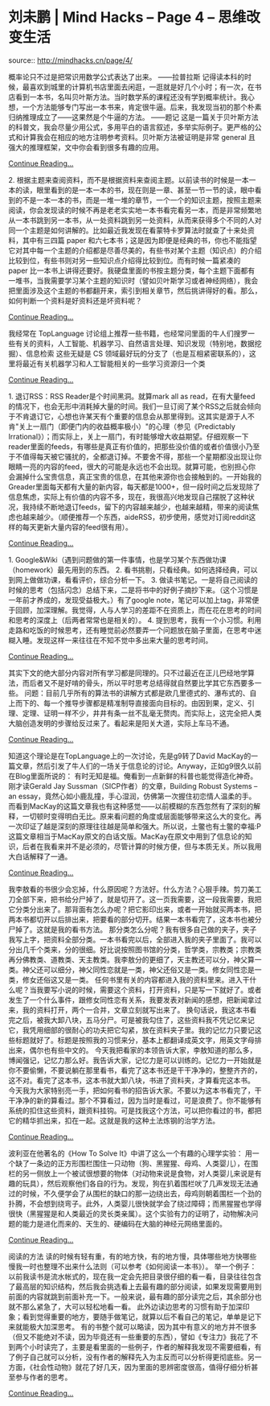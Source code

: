 # 刘未鹏 | Mind Hacks – Page 4 – 思维改变生活

source:: http://mindhacks.cn/page/4/

概率论只不过是把常识用数学公式表达了出来。 ——拉普拉斯 记得读本科的时候，最喜欢到城里的计算机书店里面去闲逛，一逛就是好几个小时；有一次，在书店看到一本书，名叫贝叶斯方法。当时数学系的课程还没有学到概率统计。我心想，一个方法能够专门写出一本书来，肯定很牛逼。后来，我发现当初的那个朴素归纳推理成立了——这果然是个牛逼的方法。 ——题记 这是一篇关于贝叶斯方法的科普文，我会尽量少用公式，多用平白的语言叙述，多举实际例子。更严格的公式和计算我会在相应的地方注明参考资料。贝叶斯方法被证明是非常 general 且强大的推理框架，文中你会看到很多有趣的应用。

[Continue Reading...](http://mindhacks.cn/2008/09/21/the-magical-bayesian-method/)

2\. 根据主题来查阅资料，而不是根据资料来查阅主题。以前读书的时候是一本一本的读，眼里看到的是一本一本的书，现在则是一章、甚至一节一节的读，眼中看到的不是一本一本的书，而是一堆一堆的章节，一个一个的知识主题，按照主题来阅读，你会发现读的时候不再是老老实实地一本书看完看另一本，而是非常频繁地从一本书跳到另一本书，从一处资料跳到另一处资料，从而来获得多个不同的人对同一个主题是如何讲解的。比如最近我发现在看蒙特卡罗算法时就查了十来处资料，其中有三四篇 paper 和六七本书；这是因为即便是经典的书，你也不能指望它对其中每一个主题的介绍都是尽善尽美的，有些书对某个主题（知识点）的介绍比较到位，有些书则对另一些知识点介绍得比较到位。而有时候一篇紧凑的 paper 比一本书上讲得还要好。我硬盘里面的书按主题分类，每个主题下面都有一堆书，当我需要学习某个主题的知识时（譬如贝叶斯学习或者神经网络），我会把里面涉及这个主题的书都翻开来，索引到相关章节，然后挑讲得好的看。那么，如何判断一个资料是好资料还是坏资料呢？

[Continue Reading...](http://mindhacks.cn/2008/09/17/learning-habits-part3/)

我经常在 TopLanguage 讨论组上推荐一些书籍，也经常问里面的牛人们搜罗一些有关的资料，人工智能、机器学习、自然语言处理、知识发现（特别地，数据挖掘）、信息检索 这些无疑是 CS 领域最好玩的分支了（也是互相紧密联系的），这里将最近有关机器学习和人工智能相关的一些学习资源归一个类

[Continue Reading...](http://mindhacks.cn/2008/09/11/machine-learning-and-ai-resources/)

1\. 退订RSS：RSS Reader是个时间黑洞。就算mark all as read，在有大量feed的情况下，也会无形中消耗掉大量的时间。我们一旦订阅了某个RSS之后就会倾向于不肯退订它，心想也许某天有个重要的信息会从那里得到。这其实是源于人不肯"关上一扇门（即便门内的收益概率极小）"的心理（参见《Predictably Irrational》）；而实际上，关上一扇门，有时能够增大收益期望。仔细观察一下reader里面的feeds，有哪些是真正有价值的，把那些没价值的或者价值很小乃至于不值得每天被它骚扰的，全都退订掉。不要舍不得，那些一个星期都没出现让你眼睛一亮的内容的feed，很大的可能是永远也不会出现。就算可能，也别担心你会漏掉什么宝贵信息，真正宝贵的信息，在其他来源你也会接触到的。一开始我的Greader里面每天都有大量的新内容，每天都是1000+，但一段时间之后发现除了信息焦虑，实际上有价值的内容不多，现在，我很高兴地发现自己摆脱了这种状况，我持续不断地退订feeds，留下的内容越来越少，也越来越精，带来的阅读焦虑也越来越少。（顺便推荐一个东西，aideRSS，初步使用，感觉对订阅reddit这样的每天更新大量内容的feed很有用）。

[Continue Reading...](http://mindhacks.cn/2008/07/20/learning-habits-part2/)

1\. Google&Wiki（遇到问题做的第一件事情，也是学习某个东西做功课（homework）最先用到的东西。 2. 看书挑剔，只看经典。如何选择经典，可以到网上做做功课，看看评价，综合分析一下。 3. 做读书笔记。一是将自己阅读的时候的思考（包括闪念）总结下来，二是将书中的好例子摘抄下来。（这个习惯是一年前才养成的，发现受益极大。）有了google note，笔记可以加上tag，非常便于回顾，加深理解。我觉得，人与人学习的差距不在资质上，而在花在思考的时间和思考的深度上（后两者常常也是相关的）。 4. 提到思考，我有一个小习惯。利用走路和吃饭的时候思考，还有睡觉前必然要弄一个问题放在脑子里面，在思考中迷糊入睡。发现这样一来往往在不知不觉中多出来大量的思考时间。

[Continue Reading...](http://mindhacks.cn/2008/07/08/learning-habits-part1/)

其实下文的绝大部分内容对所有学习都是同理的。只不过最近在正儿巴经地学算法，而后者又不是好啃的骨头，所以平时思考总结得就自然要比学其它东西要多一些。 问题：目前几乎所有的算法书的讲解方式都是欧几里德式的、瀑布式的、自上而下的、每一个推导步骤都是精准制导直接面向目标的。由因到果，定义、引理、定理、证明一样不少，井井有条一丝不乱毫无赘肉。而实际上，这完全把人类大脑创造发明的步骤给反过来了。看起来是阳关大道，实际上车马不通。

[Continue Reading...](http://mindhacks.cn/2008/07/07/the-importance-of-knowing-why/)

知道这个理论是在TopLanguage上的一次讨论，先是g9转了David MacKay的一篇文章，然后引发了牛人们的一场关于信息论的讨论。Anyway，正如g9很久以前在Blog里面所说的： 有时无知是福。俺看到一点新鲜的科普也能觉得造化神奇。刚才读Gerald Jay Sussman（SICP作者）的文章，Building Robust Systems – an essay，竟然心如小鹿乱撞，手心湿润，仿佛第一次握住初恋情人温柔的手。 而看到MacKay的这篇文章我也有这种感觉——以前模糊的东西忽然有了深刻的解释，一切顿时变得明白无比。原来看问题的角度或层面能够带来这么大的变化。再一次印证了越是深刻的原理往往越是简单和强大。所以说，土鳖也有土鳖的幸福:P 这篇文章相当于MacKay原文的白话文版。MacKay在原文中用到了信息论的知识，后者在我看来并不是必须的，尽管计算的时候方便，但与本质无关。所以我用大白话解释了一通。

[Continue Reading...](http://mindhacks.cn/2008/06/13/why-is-quicksort-so-quick/)

我李敖看的书很少会忘掉，什么原因呢？方法好。什么方法？心狠手辣。剪刀美工刀全部下来，把书给分尸掉了，就是切开了。这一页我需要，这一段我需要，我把它分类分出来了。那背面有怎么办呢？把它影印出来，或者一开始就买两本书，把两本书都切开以后排出来，把要看的部分切开。结果一本书看完了，这本书也被分尸掉了。这就是我的看书方法。 那分类怎么分呢？我有很多自己做的夹子，夹子我写上字，把资料全部分类。一本书看完以后，全部进入我的夹子里面了。我可以分出几千个类来，分的很细。好比说按照图书馆的分类，哲学类，宗教类；宗教类再分佛教类、道教类、天主教类。我李敖分的更细了，天主教还可以分，神父算一类。神父还可以细分，神父同性恋就是一类，神父还俗又是一类。修女同性恋是一类，修女还俗这又是一类。 任何书里有关的内容都进入我的资料里来。进入干什么呢？当我要写小说的时候，需要这个资料，打开资料，只是写一下就好了。或者发生了一个什么事件，跟修女同性恋有关系，我要发表对新闻的感想，把新闻拿过来，我的资料打开，两个一合并，文章立刻就写出来了。 换句话说，我这本书看完之后，被我大卸八块，五马分尸。可是被我勾住了，这些资料我不凭记忆来记它，我凭用细部的很耐心的功夫把它勾紧，放在资料夹子里。我的记忆力只要记这些标题就好了。标题是按照我的习惯来分，基本上都翻译成英文字，用英文字母排出来，偶尔也有些中文的。 今天我把看家的本领告诉大家，李敖知道的那么多，博闻强记，记忆力那么好。我告诉大家，记忆力是可以训练的。记忆力一开始就是你不要偷懒，不要说躺在那里看书，看完了这本书还是干干净净的，整整齐齐的，这不对。看完了这本书，这本书就大卸八块，书进了资料夹，才算看完这本书。 今天我为大家特别亮一手，把如何看书的招告诉大家。不要以为这本书看完了，干干净净的新的算看过。那个不算看过，因为当时是看过，可是浪费了。你不能够有系统的扣住这些资料，跟资料挂钩。可是找我这个方法，可以把你看过的书，都把它的精华抓出来，扣在一起。这就是我的这种土法炼钢的治学方法。

[Continue Reading...](http://mindhacks.cn/2008/06/05/how-memory-works/)

波利亚在他著名的《How To Solve It》中讲了这么一个有趣的心理学实验： 用一个缺了一条边的正方形围栏围住一只动物（狗、黑猩猩、母鸡、人类婴儿），在围栏的另一侧放上一个被试很想要的物体（对动物来说是食物，对人类婴儿来说是有趣的玩具），然后观察他们各自的行为。发现，狗在扒着围栏吠了几声发现无法通过的时候，不久便学会了从围栏的缺口的那一边绕出去，母鸡则朝着围栏一个劲的扑腾，不会想到绕弯子。此外，人类婴儿很快就学会了绕过障碍；而黑猩猩也学得很快（黑猩猩是和人类最近的灵长类亲属）。这个实验有力的证明了，动物解决问题的能力是进化而来的、天生的、硬编码在大脑的神经元网络里面的。

[Continue Reading...](http://mindhacks.cn/2008/04/18/learning-from-polya/)

阅读的方法 读的时候有轻有重，有的地方快，有的地方慢，具体哪些地方快哪些慢我一时也整理不出来什么法则（可以参考《如何阅读一本书》）。 举一个例子：以前我读书是流水帐式的，现在我一定会先把目录很仔细的看一看，目录往往包含了最高层的知识结构，然后我会挑选看上去最有趣的部分阅读，如果发现需要用到前面的内容就跳到前面补充一下。一般来说，最有趣的部分读完之后，其余部分也就不那么紧急了，大可以轻松地看一看。 此外边读边思考的习惯有助于加深印象；看到觉得重要的地方，要随手做笔记，就算以后不看自己的笔记，单单是记下来就能极大加深思考。 有的书整个就可以略读，因为其中有意义的地方并不很多（但又不能绝对不读，因为毕竟还有一些重要的东西），譬如《专注力》我花了不到两个小时读完了，主要是看里面的一些例子，作者的解释我发现不需要细看，有了例子自己就可以分析，没有作者的解释先入为主反而可以分析得更彻底些。另一方面，《社会性动物》就花了好几天，因为里面的思辨密度很高，值得仔细分析甚至参与作者的思考。

[Continue Reading...](http://mindhacks.cn/2008/04/08/reading-method/)
